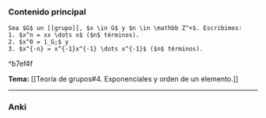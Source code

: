### Contenido principal

```ad-Formal
Sea $G$ un [[grupo]], $x \in G$ y $n \in \mathbb Z^+$. Escribimos:
1. $x^n = xx \dots x$ ($n$ términos).
2. $x^0 = 1_G;$ y
3. $x^{-n} = x^{-1}x^{-1} \dots x^{-1}$ ($n$ términos).
```

^b7ef4f

**Tema:** [[Teoría de grupos#4. Exponenciales y orden de un elemento.]]

---
### Anki
